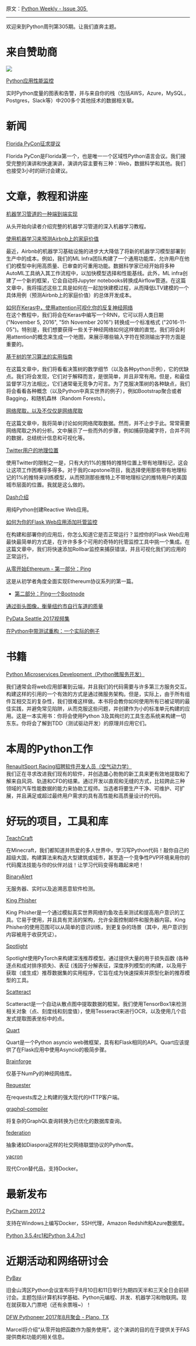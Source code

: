 原文：[Python Weekly - Issue 305 ](http://eepurl.com/cXuHj5)

---

欢迎来到Python周刊第305期。让我们直奔主题。 
  
# 来自赞助商 

[![](https://gallery.mailchimp.com/e2e180baf855ac797ef407fc7/images/45a64cc4-8d9a-460d-85d2-38c82f745d31.png)](https://www.datadoghq.com/dg/apm/ts-python-performance/?utm_source=Advertisement&utm_medium=Advertisement&utm_campaign=PythonWeekly-Tshirt&utm_content=Python)

[Python应用性能监控](https://www.datadoghq.com/dg/apm/ts-python-performance/?utm_source=Advertisement&utm_medium=Advertisement&utm_campaign=PythonWeekly-Tshirt&utm_content=Python)  

实时Python度量的图表和告警，并与来自你的栈（包括AWS，Azure，MySQL，Postgres，Slack等）中200多个其他技术的数据相关联。 
  
  
# 新闻  
  
[Florida PyCon征求提议](https://www.papercall.io/flpy)  

Florida PyCon是Florida第一个，也是唯一一个区域性Python语言会议。我们接受完整的演讲和快速演讲，演讲内容主要有三种：Web，数据科学和其他。我们也接受3小时的研讨会建议。
  
  
# 文章，教程和讲座  
  
[机器学习管道的一种端到端实现](https://spandan-madan.github.io/DeepLearningProject/)  

从头开始向读者介绍完整的机器学习管道的深入机器学习教程。
  
[使用机器学习来预测Airbnb上的家庭价值](https://medium.com/airbnb-engineering/using-machine-learning-to-predict-value-of-homes-on-airbnb-9272d3d4739d)  

最近，Airbnb的机器学习基础设施的进步大大降低了将新的机器学习模型部署到生产中的成本。例如，我们的ML Infra团队构建了一个通用功能库，允许用户在他们的模型中利用高质量、已审查的可重用功能。数据科学家已经开始将多种AutoML工具纳入其工作流程中，以加快模型选择和性能基线。此外，ML infra创建了一个新的框架，它会自动将Jupyter notebooks转换成Airflow管道。在这篇文章中，我将描述这些工具是如何在一起加快建模过程，从而降低LTV建模的一个具体用例（预测Airbnb上的家庭价值）的总体开发成本。
  
[如何在Keras中，使用attention可视化你的反复神经网络](https://medium.com/datalogue/attention-in-keras-1892773a4f22)  
在这个教程中，我们将会在Keras中编写一个RNN，它可以将人类日期 ("November 5, 2016", "5th November 2016") 转换成一个标准格式 ("2016-11-05")。特别是，我们想要获得一些关于神经网络如何这样做的直觉。我们将会利用attention的概念来生成一个地图，来展示哪些输入字符在预测输出字符方面是重要的。
  
[基于树的学习算法的实用指南](https://sadanand-singh.github.io/posts/treebasedmodels/)  

在这篇文章中，我们将看看决策树的数学细节（以及各种python示例），它的优缺点。我们将会发现，它们对于解释而言，是很简单，并且非常有用。但是，和最佳监督学习方法相比，它们通常毫无竞争力可言。为了克服决策树的各种缺点，我们将会看看各种概念（以及Python中真实世界的例子），例如Bootstrap聚合或者Bagging，和随机森林（Random Forests）。
  
[网络爬取，以及不仅仅是网络爬取](https://rrighart.github.io/Webscraping/)  

在这篇文章中，我将简单讨论如何网络爬取数据。然而，并不止步于此。常常需要网络爬取之外的分析。文中展示了一些而外的步骤，例如捕获隐藏字符，合并不同的数据，总结统计信息和可视化等。
  
[Twitter用户的地理位置](https://www.continuum.io/blog/developer-blog/galvanize-capstone-series-geolocation-twitter-users)

使用Twitter的限制之一是，只有大约1%的推特的推特位置上带有地理标记，这会让这项工作困难得多得多。对于我的capstone项目，我选择使用那些带有地理标记的1%的推特来训练模型，从而预测那些推特上不带地理标记的推特用户的美国城市层面的位置。我就是这么做的。
  
[Dash介绍](https://medium.com/@plotlygraphs/introducing-dash-5ecf7191b503)  

用纯Python创建Reactive Web应用。
  
[如何为你的Flask Web应用添加托管监控](https://www.fullstackpython.com/blog/hosted-monitoring-flask-web-apps.html)

在构建和部署你的应用后，你怎么知道它是否正常运行？监控你的Flask Web应用最快最简单的方式是，在许许多多个可用的奇特的托管监控工具中挑一个集成。在这篇文章中，我们将快速添加Rollbar监控来捕获错误，并且可视化我们的应用的正常运行。
  
[从零开始Ethereum - 第一部分：Ping](https://ocalog.com/post/10/)  

这是从初学者角度全面实现Ethereum协议系列的第一篇。

  * [第二部分：Ping一个Bootnode](https://ocalog.com/post/18/)

  
[通过街头图像，衡量纽约市自行车道的质量](https://medium.com/a-r-g-o/classifying-nyc-bike-lane-quality-with-image-processing-and-computer-vision-in-python-76b13147ec2d)  
  
[PyData Seattle 2017视频集](https://www.youtube.com/playlist?list=PLGVZCDnMOq0rxoq9Nx0B4tqtr891vaCn7)  
  
[在Python中带测试重构：一个实际的例子](http://blog.thedigitalcatonline.com/blog/2017/07/21/refactoring-with-test-in-python-a-practical-example/)   
  
  
# 书籍  
  
[Python Microservices Development（Python微服务开发）](http://amzn.to/2uDDjGY)

我们通常会将web应用部署到云端，并且我们的代码需要与许多第三方服务交互。构建这样的引用的一个有效的方式是通过微服务架构。但是，实际上，由于所有组件互相交互的复杂性，我们很难这样做。本书将会教你如何使用所有已被证明的最佳实践，并避免常见陷阱，从而克服这些问题，并创建作为小的标准单元构建的应用。这是一本实用书：你将会使用Python 3及其绚烂的工具生态系统来构建一切东东。你将会了解到TDD（测试驱动开发）的原理并应用它们。
  
  
# 本周的Python工作  
  
[RenaultSport Racing招聘软件开发人员（空气动力学）](http://jobs.pythonweekly.com/jobs/software-developer-aerodynamics/)
   
我们正在寻求改进我们现有的软件，并创造雄心勃勃的新工具来更有效地提取和了解来自风洞、轨道和CFD的结果。通过开发以直观和无缝的方式，比较跨此三种领域的汽车性能数据的能力来协助工程师。当选者将要生产干净、可维护、可扩展，并且满足或超过最终用户需求的具有高性能和高质量设计的代码。
  
  
# 好玩的项目，工具和库  
  
[TeachCraft](https://teachcraft.net/)  

在Minecraft，我们都知道并热爱的多人世界中，学习写Python代码！敲你自己的超级大国，构建算法来构造大型建筑或城市，甚至造一个竞争性PVP环境来用你的代码魔法技能与你的伙伴对战！让学习代码变得有趣起来吧！
  
[BinaryAlert](https://github.com/airbnb/binaryalert)  

无服务器、实时以及追溯恶意软件检测。
  
[King Phisher](https://github.com/securestate/king-phisher)  

King Phisher是一个通过模拟真实世界网络钓鱼攻击来测试和提高用户意识的工具。它易于使用，并且具有灵活的架构，允许全面控制邮件和服务器内容。King Phisher的使用范围可以从简单的意识训练，到更复杂的场景（其中，用户意识到内容被用于收获凭证）。
  
[Spotlight](https://github.com/maciejkula/spotlight)   

Spotlight使用PyTorch来构建深浅推荐模型。通过提供大量的用于损失函数 (各种逐点和成对排序损失)、表征 (浅因子分解表征，深度序列模型)的构建，以及用于获取（或生成）推荐数据集的实用程序，它旨在成为快速探索并原型化新的推荐模型的工具。
  
[Scatteract](https://github.com/bloomberg/scatteract)   

Scatteract是一个自动从散点图中提取数据的框架。我们使用TensorBox1来检测相关对象（点、刻度线和刻度值），使用Tesseract来进行OCR，以及使用几个启发式提取图表坐标中的点。
  
[Quart](https://gitlab.com/pgjones/quart)   

Quart是一个Python asyncio web微框架，具有和Flask相同的API。Quart应该提供了在Flask应用中使用Asyncio的极简步骤。
  
[Brainforge](https://github.com/csxeba/brainforge)   

仅基于NumPy的神经网络库。
  
[Requester](https://github.com/kylebebak/Requester)  

在requests库之上构建的强大现代的HTTP客户端。
  
[graphql-compiler](https://github.com/kensho-technologies/graphql-compiler)  

将复杂的GraphQL查询转换为已优化的数据库查询。
  
[federation](https://github.com/jaywink/federation)  

抽象诸如Diaspora这样的社交网络联盟协议的Python库。
  
[yacron](https://github.com/gjcarneiro/yacron)   

现代Cron替代品，支持Docker。
  
  
# 最新发布  
  
[PyCharm 2017.2](https://www.jetbrains.com/pycharm/whatsnew/)  

支持在Windows上编写Docker，SSH代理，Amazon Redshift和Azure数据库。
  
[Python 3.5.4rc1和Python 3.4.7rc1](http://blog.python.org/2017/07/python-354rc1-and-python-347rc1-are-now.html)   
  
  
# 近期活动和网络研讨会  
  
[PyBay](https://pybay.com/pre-conference-workshops/)  

旧金山湾区Python会议宣布将于8月10日和11日举行为期四天半和三天全日会前研讨会。主题包括计算机科学基础、Python元编程、并发、机器学习和物联网。现在就获取入门票吧（还有余票哦~）！
  
[DFW Pythoneer 2017年8月聚会 - Plano, TX](https://www.meetup.com/dfwpython/events/238602920/)

Marcel将介绍“从零开始把函数作为服务使用”。这个演讲的目的在于提供关于FAS提供商和功能的相关信息。

